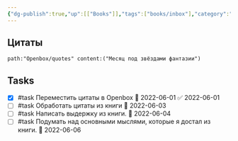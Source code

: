 ```yaml
---
{"dg-publish":true,"up":[["Books"]],"tags":["books/inbox"],"category":"book","rating":4,"modified_at":"2022-06-01T09:24:47+03:00","date":"2022-04-03T08:34:55+03:00","permalink":"/life/education/books/mesyacz-pod-zvyozdami-fantazii/","dgHomeLink":false,"dgPassFrontmatter":true}
---
```






## Цитаты

```expander
path:"Openbox/quotes" content:("Месяц под звёздами фантазии")
```


## Tasks

- [x] #task Переместить цитаты в Openbox 📅 2022-06-01 ✅ 2022-06-01
- [ ] #task Обработать цитаты из книги 📅 2022-06-03
- [ ] #task Написать выдержку из книги. 📅 2022-06-04
- [ ] #task Подумать над основными мыслями, которые я достал из книги. 📅 2022-06-06
